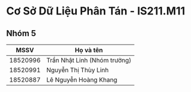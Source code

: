 # Cơ Sở Dữ Liệu Phân Tán - IS211.M11

## Nhóm 5

| MSSV   | Họ và tên    |
|--------------- | --------------- |
| 18520996   | Trần Nhật Linh (Nhóm trưởng)   |
| 18520991   | Nguyễn Thị Thùy Linh   |
| 18520887   | Lê Nguyễn Hoàng Khang   |

